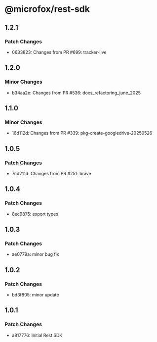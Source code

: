 # @microfox/rest-sdk

## 1.2.1

### Patch Changes

- 0633823: Changes from PR #699: tracker-live

## 1.2.0

### Minor Changes

- b34aa2e: Changes from PR #536: docs_refactoring_june_2025

## 1.1.0

### Minor Changes

- 16d112d: Changes from PR #339: pkg-create-googledrive-20250526

## 1.0.5

### Patch Changes

- 7cd211d: Changes from PR #251: brave

## 1.0.4

### Patch Changes

- 8ec9875: export types

## 1.0.3

### Patch Changes

- ae0779a: minor bug fix

## 1.0.2

### Patch Changes

- bd3f805: minor update

## 1.0.1

### Patch Changes

- a817776: Initial Rest SDK
